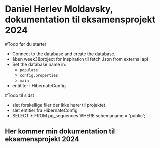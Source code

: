 # Daniel Herlev Moldavsky, dokumentation til eksamensprojekt 2024

\#Todo før du starter

- Connect to the database and create the database.
- åben week38project for inspiration til fetch Json from external api
- Set the database name in:
    - `populate`
    - `config.properties`
    - `main`
- entititer i HibernateConfig

\#Todo til sidst
- slet forskellige filer der ikke hører til projektet
- slet entitier fra HibernateConfig
- SELECT * FROM pg_sequences WHERE schemaname = 'public';


## Her kommer min dokumentation til eksamensprojekt 2024

